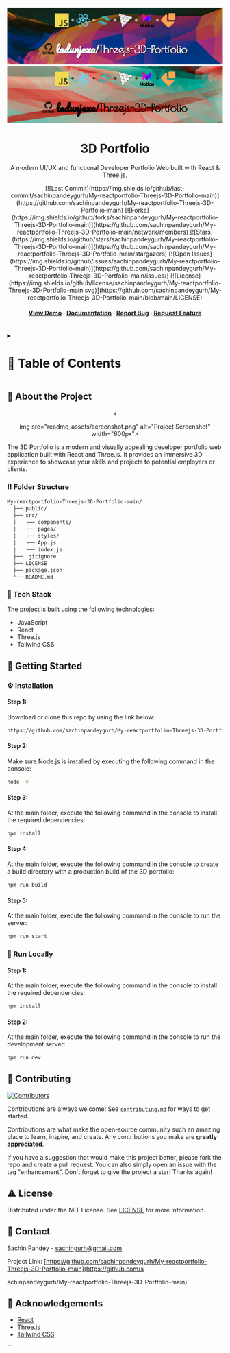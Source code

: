 
<div align="center">

  ![Project Banner](readme_assets/readme_banner.png#gh-dark-mode-only)
  ![Project Banner](readme_assets/readme_banner-light.png#gh-light-mode-only)

  <h1>3D Portfolio</h1>
  
  <p>
    A modern UI/UX and functional Developer Portfolio Web built with React & Three.js.
  </p>

<!-- Badges -->
<p>
  [![Last Commit](https://img.shields.io/github/last-commit/sachinpandeygurh/My-reactportfolio-Threejs-3D-Portfolio-main)](https://github.com/sachinpandeygurh/My-reactportfolio-Threejs-3D-Portfolio-main)
  [![Forks](https://img.shields.io/github/forks/sachinpandeygurh/My-reactportfolio-Threejs-3D-Portfolio-main)](https://github.com/sachinpandeygurh/My-reactportfolio-Threejs-3D-Portfolio-main/network/members)
  [![Stars](https://img.shields.io/github/stars/sachinpandeygurh/My-reactportfolio-Threejs-3D-Portfolio-main)](https://github.com/sachinpandeygurh/My-reactportfolio-Threejs-3D-Portfolio-main/stargazers)
  [![Open Issues](https://img.shields.io/github/issues/sachinpandeygurh/My-reactportfolio-Threejs-3D-Portfolio-main)](https://github.com/sachinpandeygurh/My-reactportfolio-Threejs-3D-Portfolio-main/issues/)
  [![License](https://img.shields.io/github/license/sachinpandeygurh/My-reactportfolio-Threejs-3D-Portfolio-main.svg)](https://github.com/sachinpandeygurh/My-reactportfolio-Threejs-3D-Portfolio-main/blob/main/LICENSE)
</p>
   
 <h4>
    <a href="https://sachinpandey.online">View Demo</a>
  <span> · </span>
    <a href="https://github.com/sachinpandeygurh/My-reactportfolio-Threejs-3D-Portfolio-main">Documentation</a>
  <span> · </span>
    <a href="https://github.com/sachinpandeygurh/My-reactportfolio-Threejs-3D-Portfolio-main/issues/">Report Bug</a>
  <span> · </span>
    <a href="https://github.com/sachinpandeygurh/My-reactportfolio-Threejs-3D-Portfolio-main/issues/">Request Feature</a>
  </h4>
</div>

<br />

<!-- Table of Contents -->
<details>

<summary>

# :notebook_with_decorative_cover: Table of Contents

</summary>

- [About the Project](#star2-about-the-project)
  * [Folder Structure](#bangbang-folder-structure)
  * [Tech Stack](#space_invader-tech-stack)
- [Getting Started](#toolbox-getting-started)
  * [Installation](#gear-installation)
  * [Run Locally](#running-run-locally)
- [Contributing](#wave-contributing)
- [License](#warning-license)
- [Contact](#handshake-contact)
- [Acknowledgements](#gem-acknowledgements)

</details>  

<!-- About the Project -->
## :star2: About the Project

<div align="center">
  <

img src="readme_assets/screenshot.png" alt="Project Screenshot" width="600px">
</div>

The 3D Portfolio is a modern and visually appealing developer portfolio web application built with React and Three.js. It provides an immersive 3D experience to showcase your skills and projects to potential employers or clients.

### :bangbang: Folder Structure

```
My-reactportfolio-Threejs-3D-Portfolio-main/
  ├── public/
  ├── src/
  │   ├── components/
  │   ├── pages/
  │   ├── styles/
  │   ├── App.js
  │   └── index.js
  ├── .gitignore
  ├── LICENSE
  ├── package.json
  └── README.md
```

### :space_invader: Tech Stack

The project is built using the following technologies:

- JavaScript
- React
- Three.js
- Tailwind CSS

<!-- Getting Started -->
## :toolbox: Getting Started

<!-- Installation -->
### :gear: Installation

#### Step 1:
Download or clone this repo by using the link below:

```bash
https://github.com/sachinpandeygurh/My-reactportfolio-Threejs-3D-Portfolio-main.git
```

#### Step 2:
Make sure Node.js is installed by executing the following command in the console:

```bash
node -v
```

#### Step 3:
At the main folder, execute the following command in the console to install the required dependencies:

```bash
npm install
```

#### Step 4:
At the main folder, execute the following command in the console to create a build directory with a production build of the 3D portfolio:

```bash
npm run build
```

#### Step 5:
At the main folder, execute the following command in the console to run the server:

```bash
npm run start
```

<!-- Run Locally -->
### :running: Run Locally

#### Step 1:
At the main folder, execute the following command in the console to install the required dependencies:

```bash
npm install
```

#### Step 2:
At the main folder, execute the following command in the console to run the development server:

```bash
npm run dev
```

<!-- Contributing -->
## :wave: Contributing

[![Contributors](https://contrib.rocks/image?repo=sachinpandeygurh/My-reactportfolio-Threejs-3D-Portfolio-main)](https://github.com/sachinpandeygurh/My-reactportfolio-Threejs-3D-Portfolio-main/graphs/contributors)

Contributions are always welcome! See [`contributing.md`](https://contributing.md/) for ways to get started.

Contributions are what make the open-source community such an amazing place to learn, inspire, and create. Any contributions you make are **greatly appreciated**.

If you have a suggestion that would make this project better, please fork the repo and create a pull request. You can also simply open an issue with the tag "enhancement". Don't forget to give the project a star! Thanks again!

<!-- License -->
## :warning: License

Distributed under the MIT License. See [LICENSE](https://github.com/sachinpandeygurh/My-reactportfolio-Threejs-3D-Portfolio-main/blob/main/LICENSE) for more information.

<!-- Contact -->
## :handshake: Contact

Sachin Pandey - [sachingurh@gmail.com](mailto:sachingurh@gmail.com)

Project Link: [https://github.com/sachinpandeygurh/My-reactportfolio-Threejs-3D-Portfolio-main](https://github.com/s

achinpandeygurh/My-reactportfolio-Threejs-3D-Portfolio-main)

<!-- Acknowledgements -->
## :gem: Acknowledgements

- [React](https://reactjs.org/)
- [Three.js](https://threejs.org/)
- [Tailwind CSS](https://tailwindcss.com/)

</div>
```
